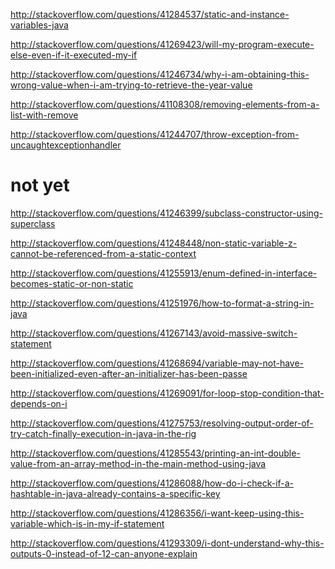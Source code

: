 http://stackoverflow.com/questions/41284537/static-and-instance-variables-java

http://stackoverflow.com/questions/41269423/will-my-program-execute-else-even-if-it-executed-my-if

http://stackoverflow.com/questions/41246734/why-i-am-obtaining-this-wrong-value-when-i-am-trying-to-retrieve-the-year-value

http://stackoverflow.com/questions/41108308/removing-elements-from-a-list-with-remove

http://stackoverflow.com/questions/41244707/throw-exception-from-uncaughtexceptionhandler

not yet
====

http://stackoverflow.com/questions/41246399/subclass-constructor-using-superclass

http://stackoverflow.com/questions/41248448/non-static-variable-z-cannot-be-referenced-from-a-static-context

http://stackoverflow.com/questions/41255913/enum-defined-in-interface-becomes-static-or-non-static

http://stackoverflow.com/questions/41251976/how-to-format-a-string-in-java

http://stackoverflow.com/questions/41267143/avoid-massive-switch-statement

http://stackoverflow.com/questions/41268694/variable-may-not-have-been-initialized-even-after-an-initializer-has-been-passe

http://stackoverflow.com/questions/41269091/for-loop-stop-condition-that-depends-on-i

http://stackoverflow.com/questions/41275753/resolving-output-order-of-try-catch-finally-execution-in-java-in-the-rig

http://stackoverflow.com/questions/41285543/printing-an-int-double-value-from-an-array-method-in-the-main-method-using-java

http://stackoverflow.com/questions/41286088/how-do-i-check-if-a-hashtable-in-java-already-contains-a-specific-key

http://stackoverflow.com/questions/41286356/i-want-keep-using-this-variable-which-is-in-my-if-statement

http://stackoverflow.com/questions/41293309/i-dont-understand-why-this-outputs-0-instead-of-12-can-anyone-explain